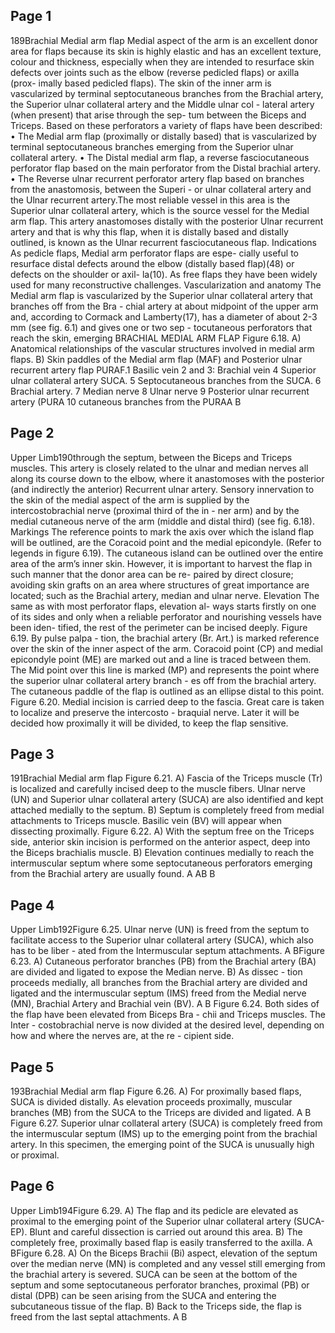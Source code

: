 ## Page 1

189Brachial Medial arm flap
Medial aspect of the arm is an excellent donor area 
for flaps because its skin is highly elastic and has an 
excellent texture, colour and thickness, especially when 
they are intended to resurface skin defects over joints 
such as the elbow (reverse pedicled flaps) or axilla (prox-
imally based pedicled flaps). 
The skin of the inner arm is vascularized by terminal 
septocutaneous branches from the Brachial artery, the 
Superior ulnar collateral artery and the Middle ulnar col -
lateral artery (when present) that arise through the sep-
tum between the Biceps and Triceps.
Based on these perforators a variety of flaps have 
been described:
• The Medial arm flap (proximally or distally based) that 
is vascularized by terminal septocutaneous branches 
emerging from the Superior ulnar collateral artery.
• The Distal medial arm flap, a reverse fasciocutaneous 
perforator flap based on the main perforator from the 
Distal brachial artery.
• The Reverse ulnar recurrent perforator artery flap based 
on branches from the anastomosis, between the Superi -
or ulnar collateral artery and the Ulnar recurrent artery.The most reliable vessel in this area is the Superior 
ulnar collateral artery, which is the source vessel for the 
Medial arm flap. This artery anastomoses distally with the 
posterior Ulnar recurrent artery and that is why this flap, 
when it is distally based and distally outlined, is known as 
the Ulnar recurrent fasciocutaneous flap.
Indications
As pedicle flaps, Medial arm perforator flaps are espe-
cially useful to resurface distal defects around the elbow 
(distally based flap)(48) or defects on the shoulder or axil-
la(10). As free flaps they have been widely used for many 
reconstructive challenges.
Vascularization and anatomy
The Medial arm flap is vascularized by the Superior 
ulnar collateral artery that branches off from the Bra -
chial artery at about midpoint of the upper arm and, 
according to Cormack and Lamberty(17), has a diameter 
of about 2-3 mm (see fig. 6.1) and gives one or two sep -
tocutaneous perforators that reach the skin, emerging  BRACHIAL MEDIAL ARM FLAP
Figure 6.18.  A) Anatomical relationships of the vascular structures involved in medial arm flaps. B) Skin paddles of the Medial arm flap (MAF) and 
Posterior ulnar recurrent artery flap PURAF.1 Basilic vein
2 and 3: Brachial vein
4 Superior ulnar collateral 
artery SUCA. 
5 Septocutaneous branches 
from the SUCA. 
6 Brachial artery. 
7 Median nerve
8 Ulnar nerve
9 Posterior ulnar recurrent 
artery (PURA
10 cutaneous branches from 
the PURAA B

## Page 2

Upper Limb190through the septum, between the Biceps and Triceps 
muscles. This artery is closely related to the ulnar and 
median nerves all along its course down to the elbow, 
where it anastomoses with the posterior (and indirectly 
the anterior) Recurrent ulnar artery. Sensory innervation 
to the skin of the medial aspect of the arm is supplied 
by the intercostobrachial nerve (proximal third of the in -
ner arm) and by the medial cutaneous nerve of the arm 
(middle and distal third) (see fig. 6.18).
Markings
The reference points to mark the axis over which the 
island flap will be outlined, are the Coracoid point and the medial epicondyle. (Refer to legends in figure 6.19). The 
cutaneous island can be outlined over the entire area of 
the arm’s inner skin. However, it is important to harvest 
the flap in such manner that the donor area can be re-
paired by direct closure; avoiding skin grafts on an area 
where structures of great importance are located; such 
as the Brachial artery, median and ulnar nerve.
Elevation
The same as with most perforator flaps, elevation al-
ways starts firstly on one of its sides and only when a 
reliable perforator and nourishing vessels have been iden-
tified, the rest of the perimeter can be incised deeply.
Figure 6.19. By pulse palpa -
tion, the brachial artery (Br.
Art.) is marked  reference over 
the skin of the inner aspect of 
the arm. Coracoid point (CP) 
and medial epicondyle point 
(ME) are marked out and a 
line is traced between them. 
The Mid point over this line is 
marked (MP) and represents 
the point where the superior 
ulnar collateral artery branch -
es off from the brachial artery. 
The cutaneous paddle of the 
flap is outlined as an ellipse 
distal to this point.
Figure 6.20. Medial incision 
is carried deep to the fascia. 
Great care is taken to localize 
and preserve the intercosto -
braquial nerve. Later it will be 
decided how proximally it will 
be divided, to keep the flap 
sensitive.


## Page 3

191Brachial Medial arm flap
Figure 6.21. A) Fascia of the Triceps muscle (Tr) is localized and carefully incised deep to the muscle fibers. Ulnar nerve (UN) and Superior ulnar 
collateral artery (SUCA) are also identified and kept attached medially to the septum. B) Septum is completely freed from medial attachments to 
Triceps muscle. Basilic vein (BV) will appear when dissecting proximally.
Figure 6.22. A) With the septum free on the Triceps side, anterior skin incision is performed on the anterior aspect, deep into the Biceps brachialis 
muscle. B) Elevation continues medially to reach the intermuscular septum where some septocutaneous perforators emerging from the Brachial 
artery are usually found.
A
AB
B

## Page 4

Upper Limb192Figure 6.25. Ulnar nerve (UN) is freed from the septum to facilitate access to the Superior ulnar collateral artery (SUCA), which also has to be liber -
ated from the Intermuscular septum attachments.
A BFigure 6.23. A) Cutaneous perforator branches (PB) from the Brachial artery (BA) are divided and ligated to expose the Median nerve. B) As dissec -
tion proceeds medially, all branches from the Brachial artery are divided and ligated and the intermuscular septum (IMS) freed from the Medial nerve 
(MN), Brachial Artery and Brachial vein (BV).
A B
Figure 6.24. Both sides of the flap 
have been elevated from Biceps Bra -
chii and Triceps muscles. The Inter -
costobrachial nerve is now divided at 
the desired level, depending on how 
and where the nerves are, at the re -
cipient side.


## Page 5

193Brachial Medial arm flap
Figure 6.26. A) For proximally based flaps, SUCA is divided distally. As elevation proceeds proximally, muscular branches (MB) from the SUCA to 
the Triceps are divided and ligated.
A B
Figure 6.27. Superior ulnar collateral artery (SUCA) is completely freed from the intermuscular septum (IMS) up to the emerging point from the 
brachial artery. In this specimen, the emerging point of the SUCA is unusually high or proximal.


## Page 6

Upper Limb194Figure 6.29. A) The flap and its pedicle are elevated as proximal to the emerging point of the Superior ulnar collateral artery (SUCA-EP). Blunt and 
careful dissection is carried out around this area. B) The completely free, proximally based flap is easily transferred to the axilla.
A BFigure 6.28. A) On the Biceps Brachii (Bi) aspect, elevation of the septum over the median nerve (MN) is completed and any vessel still emerging 
from the brachial artery is severed. SUCA can be seen at the bottom of the septum and some septocutaneous perforator branches, proximal (PB) 
or distal (DPB) can be seen arising from the SUCA and entering the subcutaneous tissue of the flap. B) Back to  the Triceps side, the flap is freed 
from the last septal attachments.
A B
